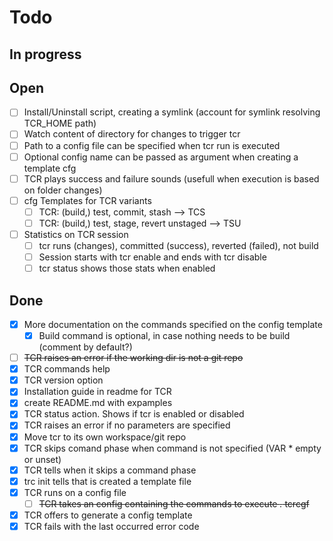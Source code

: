 # Todo

## In progress

## Open

* [ ] Install/Uninstall script, creating a symlink (account for symlink resolving TCR_HOME path)
* [ ] Watch content of directory for changes to trigger tcr
* [ ] Path to a config file can be specified when tcr run is executed
* [ ] Optional config name can be passed as argument when creating a template cfg
* [ ] TCR plays success and failure sounds (usefull when execution is based on folder changes)
* [ ] cfg Templates for TCR variants
  * [ ] TCR: (build,) test, commit, stash --> TCS
  * [ ] TCR: (build,) test, stage, revert unstaged --> TSU
* [ ] Statistics on TCR session
  * [ ] tcr runs (changes), committed (success), reverted (failed), not build
  * [ ] Session starts with tcr enable and ends with tcr disable
  * [ ] tcr status shows those stats when enabled

## Done

* [x] More documentation on the commands specified on the config template
  * [x] Build command is optional, in case nothing needs to be build (comment by default?)
* [ ] ~~TCR raises an error if the working dir is not a git repo~~
* [x] TCR commands help
* [x] TCR version option
* [x] Installation guide in readme for TCR
* [x] create README.md with expamples
* [x] TCR status action. Shows if tcr is enabled or disabled
* [x] TCR raises an error if no parameters are specified
* [x] Move tcr to its own workspace/git repo
* [x] TCR skips comand phase when command is not specified (VAR * empty or unset)
* [x] TCR tells when it skips a command phase
* [x] trc init tells that is created a template file
* [x] TCR runs on a config file
  * [ ] ~~TCR takes an config containing the commands to execute *.* tcrcgf~~
* [x] TCR offers to generate a config template
* [x] TCR fails with the last occurred error code
